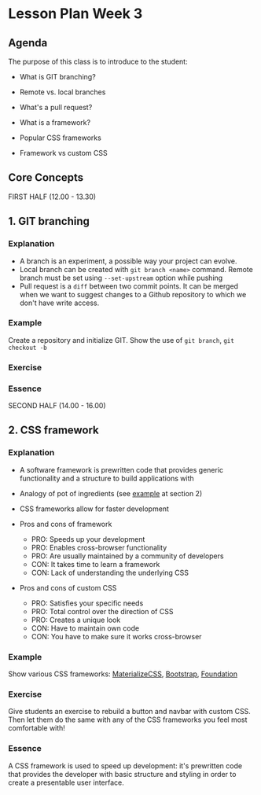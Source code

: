 # Lesson Plan Week 3

## Agenda

The purpose of this class is to introduce to the student:

-   What is GIT branching?
-   Remote vs. local branches
-   What's a pull request?

-   What is a framework?
-   Popular CSS frameworks
-   Framework vs custom CSS

## Core Concepts

FIRST HALF (12.00 - 13.30)

## 1. GIT branching

### Explanation

-   A branch is an experiment, a possible way your project can evolve.
-   Local branch can be created with `git branch <name>` command. Remote branch must be set using `--set-upstream` option while pushing
-   Pull request is a `diff` between two commit points. It can be merged when we want to suggest changes to a Github repository to which we don't have write access.

### Example

Create a repository and initialize GIT. Show the use of `git branch`, `git checkout -b`

### Exercise

### Essence

SECOND HALF (14.00 - 16.00)

## 2. CSS framework

### Explanation

-   A software framework is prewritten code that provides generic functionality and a structure to build applications with
-   Analogy of pot of ingredients (see [example](./README.md) at section 2)
-   CSS frameworks allow for faster development

-   Pros and cons of framework

    -   PRO: Speeds up your development
    -   PRO: Enables cross-browser functionality
    -   PRO: Are usually maintained by a community of developers
    -   CON: It takes time to learn a framework
    -   CON: Lack of understanding the underlying CSS

-   Pros and cons of custom CSS
    -   PRO: Satisfies your specific needs
    -   PRO: Total control over the direction of CSS
    -   PRO: Creates a unique look
    -   CON: Have to maintain own code
    -   CON: You have to make sure it works cross-browser

### Example

Show various CSS frameworks: [MaterializeCSS](https://materializecss.com/), [Bootstrap](https://getbootstrap.com/), [Foundation](https://foundation.zurb.com/)

### Exercise

Give students an exercise to rebuild a button and navbar with custom CSS. Then let them do the same with any of the CSS frameworks you feel most comfortable with!

### Essence

A CSS framework is used to speed up development: it's prewritten code that provides the developer with basic structure and styling in order to create a presentable user interface.
